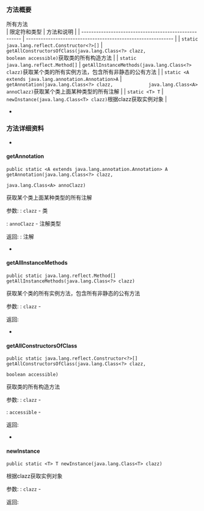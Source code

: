 ### 方法概要 ###

所有方法  
| 限定符和类型                                          | 方法和说明                                                   |
| ----------------------------------------------------- | ------------------------------------------------------------ |
| `static java.lang.reflect.Constructor<?>[]`           | `getAllConstructorsOfClass(java.lang.Class<?> clazz,                         boolean accessible)`获取类的所有构造方法 |
| `static java.lang.reflect.Method[]`                   | `getAllInstanceMethods(java.lang.Class<?> clazz)`获取某个类的所有实例方法，包含所有非静态的公有方法 |
| `static <A extends java.lang.annotation.Annotation>A` | `getAnnotation(java.lang.Class<?> clazz,             java.lang.Class<A> annoClazz)`获取某个类上面某种类型的所有注解 |
| `static <T> T`                                        | `newInstance(java.lang.Class<T> clazz)`根据clazz获取实例对象 |

- 
### 方法详细资料 ###

- 
#### getAnnotation ####

```
public static <A extends java.lang.annotation.Annotation> A getAnnotation(java.lang.Class<?> clazz,
                                                                          java.lang.Class<A> annoClazz)
```

获取某个类上面某种类型的所有注解

参数:
:   `clazz` - 类

:   `annoClazz` - 注解类型

返回:
:   注解


- 
#### getAllInstanceMethods ####

```
public static java.lang.reflect.Method[] getAllInstanceMethods(java.lang.Class<?> clazz)
```

获取某个类的所有实例方法，包含所有非静态的公有方法

参数:
:   `clazz` - 

返回:


- 
#### getAllConstructorsOfClass ####

```
public static java.lang.reflect.Constructor<?>[] getAllConstructorsOfClass(java.lang.Class<?> clazz,
                                                                           boolean accessible)
```

获取类的所有构造方法

参数:
:   `clazz` - 

:   `accessible` - 

返回:


- 
#### newInstance ####

```
public static <T> T newInstance(java.lang.Class<T> clazz)
```

根据clazz获取实例对象

参数:
:   `clazz` - 

返回: